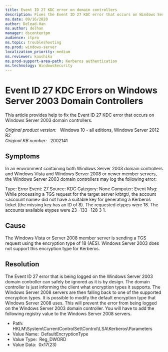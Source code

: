 ```yaml
---
title: Event ID 27 KDC error on domain controllers
description: Fixes the Event ID 27 KDC error that occurs on Windows Server 2003 domain controllers.
ms.date: 09/16/2020
author: Delead-Han
ms.author: delhan
manager: dscontentpm
audience: itpro
ms.topic: troubleshooting
ms.prod: windows-server
localization_priority: medium
ms.reviewer: kaushika
ms.prod-support-area-path: Kerberos authentication
ms.technology: WindowsSecurity
---
```

# Event ID 27 KDC Errors on Windows Server 2003 Domain Controllers

This article provides help to fix the Event ID 27 KDC error that occurs on Windows Server 2003 domain controllers.

_Original product version:_ &nbsp; Windows 10 - all editions, Windows Server 2012 R2  
_Original KB number:_ &nbsp; 2002141

## Symptoms

In an environment containing both Windows Server 2003 domain controllers and Windows Vista and Windows Server 2008 or newer member servers, the Windows Server 2003 domain controllers may log the following error:

Type: Error
Event: 27
Source: KDC
Category: None
Computer:
Event Msg: While processing a TGS request for the target server krbtgt/, the account 
\<account name> did not have a suitable key for generating a Kerberos ticket (the missing key has an ID of 8). The requested etypes were 18. The accounts available etypes were 23 -133 -128 3 1.

## Cause

The Windows Vista or Server 2008 member server is sending a TGS request using the encryption type of 18 (AES). Windows Server 2003 does not support this encryption type for Kerberos.

## Resolution

The Event ID 27 error that is being logged on the Windows Server 2003 domain controller can safely be ignored as it is by design. The domain controller is just informing the client what encryption types it supports. The Windows Server 2008 servers are then falling back to one of the supported encryption types.
It is possible to modify the default encryption type that Windows Server 2008 uses. This will prevent the error from being logged on the Windows Server 2003 domain controller. You will have to add the following registry value to the Windows Server 2008 servers.

- Path: HKLM\System\CurrentControlSet\Control\LSA\Kerberos\Parameters
- Value Name:  DefaultEncryptionType
- Value Type:  Reg_DWORD
- Value Data:  0x17(23)
